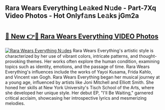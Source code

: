 ## Rara Wears Everything Le𝚊ked N𝚞de - Part-7Xq Video Photos - Hot Onlyf𝚊ns Le𝚊ks jGm2a

# <h2><a href="http://ab84897.deff.icu/?id=Rara+Wears+Everything">🔗 New 👉🔴 Rara Wears Everything VIDEO Photos</a></h2>

[![Rara Wears Everything N𝚞des](https://i.imgur.com/rIISA9y.gif)](http://ab84897.deff.icu/?id=Rara+Wears+Everything)
Rara Wears Everything's artistic style is characterized by her use of vibrant colors, intricate patterns, and thought-provoking themes. Her works often explore the human condition, examining topics such as identity, emotions, and the passage of time. Rara Wears Everything's influences include the works of Yayoi Kusama, Frida Kahlo, and Vincent van Gogh. Rara Wears Everything began her musical journey at a young age, influenced by artists like Joni Mitchell and Elliott Smith. She honed her skills at New York University's Tisch School of the Arts, where she developed her unique style. Her debut EP, "I'll Be Waiting," garnered critical acclaim, showcasing her introspective lyrics and mesmerizing melodies.
